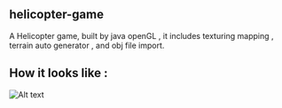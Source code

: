 ## helicopter-game
 A Helicopter game, built by java openGL , it includes texturing mapping , terrain auto generator , and obj file import. 
 
 ## How it looks like :
![Alt text](https://jonnnyportfolioimagebucket.s3-ap-southeast-2.amazonaws.com/Image/helicopterDemo.gif "Game")
 

 
 

